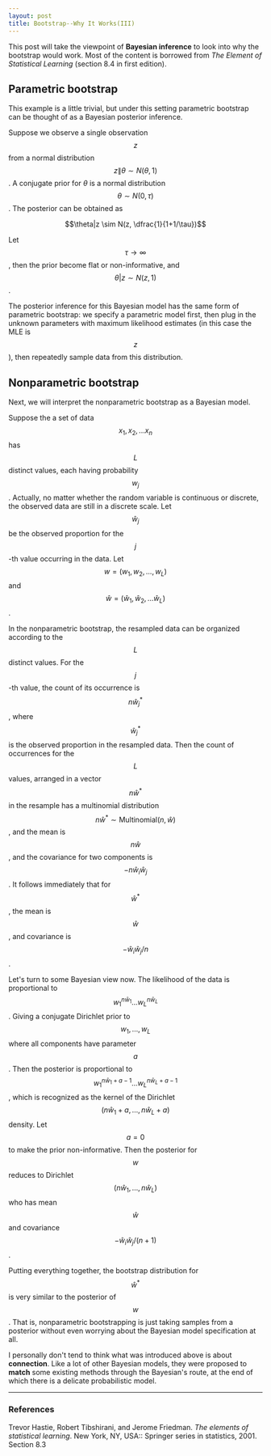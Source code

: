 ```yaml
---
layout: post
title: Bootstrap--Why It Works(III)
---
```


This post will take the viewpoint of **Bayesian inference** to look into why the bootstrap would work. Most of the content is borrowed from *The Element of Statistical Learning* (section 8.4 in first edition).

## Parametric bootstrap

This example is a little trivial, but under this setting parametric bootstrap can be thought of as a Bayesian posterior inference.

Suppose we observe a single observation $$z$$ from a normal distribution $$ z \| \theta \sim N(\theta, 1)$$. A conjugate prior for $\theta$ is a normal distribution $$\theta\sim N(0, \tau)$$. The posterior can be obtained as 

$$\theta|z \sim N(z, \dfrac{1}{1+1/\tau})$$

Let  $$\tau \to \infty$$, then the prior become flat or non-informative, and $$\theta|z \sim N(z, 1)$$. 

The posterior inference for this Bayesian model has the same form of parametric bootstrap: we specify a parametric model first, then plug in the unknown parameters with maximum likelihood estimates (in this case the MLE is $$z$$), then repeatedly sample data from this distribution.

## Nonparametric bootstrap

Next, we will interpret the nonparametric bootstrap as a Bayesian model.

Suppose the a set of data $$x_1, x_2,... x_n$$ has $$L$$ distinct values, each having probability $$w_j$$. Actually, no matter whether the random variable is continuous or discrete, the observed data are still in a discrete scale. Let $$\hat w_j$$ be the observed proportion for the $$j$$-th value occurring in the data.  Let $$w = (w_1, w_2,..., w_L)$$ and $$\hat w = (\hat w_1, \hat w_2,... \hat w_L)$$. 

In the nonparametric bootstrap, the resampled data can be organized according to the $$L$$ distinct values. For the $$j$$-th value, the count of its occurrence is $$n\hat w ^*_j$$, where $$\hat w ^*_j$$ is the observed proportion in the resampled data. Then the count of occurrences for the $$L$$ values, arranged in a vector  $$n\hat w ^*$$ in the resample has a multinomial distribution $$ n\hat w ^* \sim \text{Multinomial}(n, \hat w)$$, and the mean is $$n\hat w $$, and the covariance for two components is $$ -n\hat w_i \hat w_j$$. It follows immediately that for $$\hat w^*$$, the mean is $$\hat w $$, and covariance is $$-\hat w_i \hat w_j/n$$.

Let's turn to some Bayesian view now. The likelihood of the data is proportional to $$w_1^{n\hat w_1} \ldots w_L^{n\hat w_L}$$. Giving a conjugate Dirichlet prior to $$w_1, \ldots, w_L$$ where all components have parameter $$a$$. Then the posterior is proportional to $$w_1^{n\hat w_1+a-1} \ldots w_L^{n\hat w_L+a-1}$$, which is recognized as the kernel of the Dirichlet$$(n\hat w_1+a, \ldots, n\hat w_L+a) $$ density. Let $$a = 0$$ to make the prior non-informative. Then the posterior for $$w$$ reduces to Dirichlet$$(n\hat w_1, \ldots, n\hat w_L) $$ who has mean $$\hat w$$ and covariance $$-\hat w_i \hat w_j/(n+1)$$. 

Putting everything together, the bootstrap distribution for $$\hat w ^*$$ is very similar to the posterior of $$w$$. That is, nonparametric bootstrapping is just taking samples from a posterior without even worrying about the Bayesian model specification at all.

I personally don't tend to think what was introduced above is about **connection**. Like a lot of other Bayesian models, they were proposed to **match** some existing methods through the Bayesian's route, at the end of which there is a delicate probabilistic model. 

---
### References

Trevor Hastie, Robert Tibshirani, and Jerome Friedman. *The elements of statistical learning*. New York, NY, USA:: Springer series in statistics, 2001.  Section 8.3
